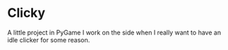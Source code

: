 # Clicky
A little project in PyGame I work on the side when I really want to have an idle clicker for some reason.
